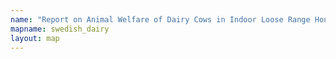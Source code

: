 ```yaml
---
name: "Report on Animal Welfare of Dairy Cows in Indoor Loose Range Housing: A Systematic Review"
mapname: swedish_dairy
layout: map
---
```


